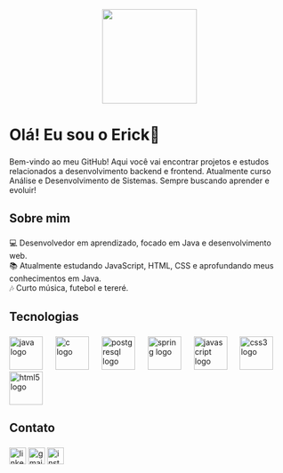 <div align="center">
  <img height="170" src="https://media1.tenor.com/m/p9pPNUHetWIAAAAC/steve-carell-its-britney-bitch.gif"  />
</div>

###

<h1 align="left">Olá! Eu sou o Erick🥶</h1>

###

<p align="left">Bem-vindo ao meu GitHub! Aqui você vai encontrar projetos e estudos relacionados a desenvolvimento backend e frontend. Atualmente curso Análise e Desenvolvimento de Sistemas. Sempre buscando aprender e evoluir!</p>

###

<h2 align="left">Sobre mim</h2>

###

<p align="left">💻 Desenvolvedor em aprendizado, focado em Java e desenvolvimento web.<br>📚 Atualmente estudando JavaScript, HTML, CSS e aprofundando meus conhecimentos em Java.<br>🎶 Curto música, futebol e tereré.</p>

###

<h2 align="left">Tecnologias</h2>

###

<div align="left">
  <img src="https://cdn.jsdelivr.net/gh/devicons/devicon/icons/java/java-original-wordmark.svg" height="60" alt="java logo"  />
  <img width="15" />
  <img src="https://cdn.jsdelivr.net/gh/devicons/devicon/icons/c/c-plain.svg" height="60" alt="c logo"  />
  <img width="15" />
  <img src="https://cdn.jsdelivr.net/gh/devicons/devicon/icons/postgresql/postgresql-plain-wordmark.svg" height="60" alt="postgresql logo"  />
  <img width="15" />
  <img src="https://cdn.jsdelivr.net/gh/devicons/devicon/icons/spring/spring-original-wordmark.svg" height="60" alt="spring logo"  />
  <img width="15" />
  <img src="https://cdn.jsdelivr.net/gh/devicons/devicon/icons/javascript/javascript-plain.svg" height="60" alt="javascript logo"  />
  <img width="15" />
  <img src="https://cdn.jsdelivr.net/gh/devicons/devicon/icons/css3/css3-plain-wordmark.svg" height="60" alt="css3 logo"  />
  <img width="15" />
  <img src="https://cdn.jsdelivr.net/gh/devicons/devicon/icons/html5/html5-plain-wordmark.svg" height="60" alt="html5 logo"  />
</div>

###

<h2 align="left">Contato</h2>

###

<div align="left">
  <a href="https://www.linkedin.com/in/erick-grisoste/" target="_blank"><img src="https://img.shields.io/static/v1?message=LinkedIn&logo=linkedin&label=&color=0077B5&logoColor=white&labelColor=&style=for-the-badge" height="30" alt="linkedin logo"/></a>
  <a href="mailto:grisosteerick25@gmail.com" target="_blank"><img src="https://img.shields.io/static/v1?message=Gmail&logo=gmail&label=&color=D14836&logoColor=white&labelColor=&style=for-the-badge" height="30" alt="gmail logo"/></a>
  <a href="https://www.instagram.com/erick_grisoste/" target="_blank"><img src="https://img.shields.io/static/v1?message=Instagram&logo=instagram&label=&color=E4405F&logoColor=white&labelColor=&style=for-the-badge" height="30" alt="instagram logo"/></a>
</div>

###
